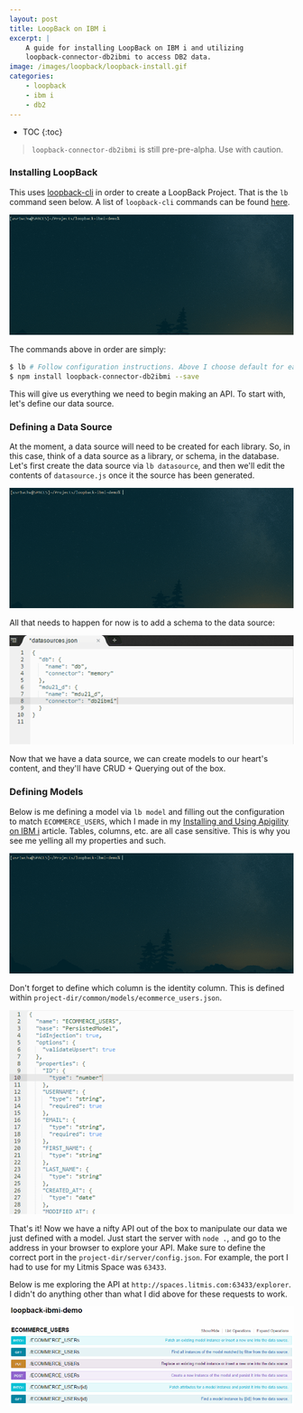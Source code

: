 ```yaml
---
layout: post
title: LoopBack on IBM i
excerpt: |
    A guide for installing LoopBack on IBM i and utilizing
    loopback-connector-db2ibmi to access DB2 data.
image: /images/loopback/loopback-install.gif
categories:
    - loopback
    - ibm i
    - db2
---
```


* TOC
{:toc}

> `loopback-connector-db2ibmi` is still pre-pre-alpha. Use with caution.

### Installing LoopBack

This uses
[loopback-cli](https://loopback.io/doc/en/lb3/Installation.html#install-loopback-cli-tool)
in order to create a LoopBack Project. That is the `lb` command seen below. A
list of `loopback-cli` commands can be found
[here](https://loopback.io/doc/en/lb3/Command-line-tools.html).

![LoopBack Install](/images/loopback/loopback-install.gif)

The commands above in order are simply:

```bash
$ lb # Follow configuration instructions. Above I choose default for each.
$ npm install loopback-connector-db2ibmi --save
```

This will give us everything we need to begin making an API. To start with,
let's define our data source.

### Defining a Data Source

At the moment, a data source will need to be created for each library. So, in
this case, think of a data source as a library, or schema, in the database.
Let's first create the data source via `lb datasource`, and then we'll edit
the contents of `datasource.js` once it the source has been generated.

![New LoopBack Datasource](/images/loopback/new-datasource.gif)

All that needs to happen for now is to add a schema to the data source:

![Modify LoopBack Datasource](/images/loopback/modify-datasource.gif)

Now that we have a data source, we can create models to our heart's content,
and they'll have CRUD + Querying out of the box.

### Defining Models

Below is me defining a model via `lb model` and filling out the configuration to
match `ECOMMERCE_USERS`, which I made in my
[Installing and Using Apigility on IBM i](/2017-04-21-Installing-and-Using-Apigility-on-IBM-i)
article. Tables, columns, etc. are all case sensitive. This is why you see me
yelling all my properties and such.

![New LoopBack Model](/images/loopback/new-model.gif)

Don't forget to define which column is the identity column. This is defined
within `project-dir/common/models/ecommerce_users.json`.

![Modify LoopBack Model](/images/loopback/modify-model.gif)

That's it! Now we have a nifty API out of the box to manipulate our data we just
defined with a model. Just start the server with `node .`, and go to the address
in your browser to explore your API. Make sure to define the correct port in
the `project-dir/server/config.json`. For example, the port I had to use for my
Litmis Space was `63433`.

Below is me exploring the API at `http://spaces.litmis.com:63433/explorer`. I
didn't do anything other than what I did above for these requests to work.

![Modify LoopBack Model](/images/loopback/explore-api.gif)
